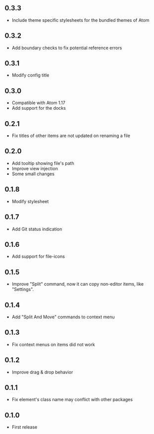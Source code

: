 ## 0.3.3
* Include theme specific stylesheets for the bundled themes of Atom

## 0.3.2
* Add boundary checks to fix potential reference errors

## 0.3.1
* Modify config title

## 0.3.0
* Compatible with Atom 1.17
* Add support for the docks

## 0.2.1
* Fix titles of other items are not updated on renaming a file

## 0.2.0
* Add tooltip showing file's path
* Improve view injection
* Some small changes

## 0.1.8
* Modify stylesheet

## 0.1.7
* Add Git status indication

## 0.1.6
* Add support for file-icons

## 0.1.5
* Improve "Split" command, now it can copy non-editor items, like "Settings".

## 0.1.4
* Add "Split And Move" commands to context menu

## 0.1.3
* Fix context menus on items did not work

## 0.1.2
* Improve drag & drop behavior

## 0.1.1
* Fix element's class name may conflict with other packages

## 0.1.0
* First release
